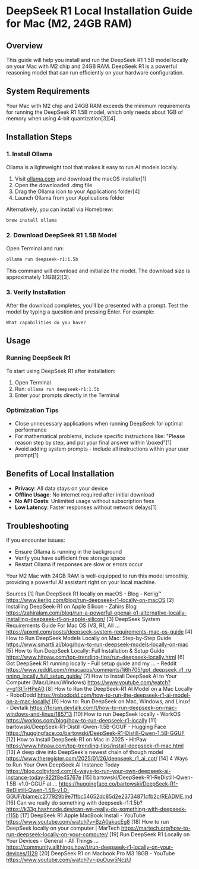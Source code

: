 # DeepSeek R1 Local Installation Guide for Mac (M2, 24GB RAM)

## Overview

This guide will help you install and run the DeepSeek R1 1.5B model locally on your Mac with M2 chip and 24GB RAM. DeepSeek R1 is a powerful reasoning model that can run efficiently on your hardware configuration.

## System Requirements

Your Mac with M2 chip and 24GB RAM exceeds the minimum requirements for running the DeepSeek R1 1.5B model, which only needs about 1GB of memory when using 4-bit quantization[3][4].

## Installation Steps

### 1. Install Ollama

Ollama is a lightweight tool that makes it easy to run AI models locally.

1. Visit [ollama.com](https://ollama.com) and download the macOS installer[1]
2. Open the downloaded .dmg file
3. Drag the Ollama icon to your Applications folder[4]
4. Launch Ollama from your Applications folder

Alternatively, you can install via Homebrew:
```bash
brew install ollama
```

### 2. Download DeepSeek R1 1.5B Model

Open Terminal and run:

```bash
ollama run deepseek-r1:1.5b
```

This command will download and initialize the model. The download size is approximately 1.1GB[2][3].

### 3. Verify Installation

After the download completes, you'll be presented with a prompt. Test the model by typing a question and pressing Enter. For example:

```
What capabilities do you have?
```

## Usage

### Running DeepSeek R1

To start using DeepSeek R1 after installation:

1. Open Terminal
2. Run: `ollama run deepseek-r1:1.5b`
3. Enter your prompts directly in the Terminal

### Optimization Tips

- Close unnecessary applications when running DeepSeek for optimal performance
- For mathematical problems, include specific instructions like: "Please reason step by step, and put your final answer within \boxed"[1]
- Avoid adding system prompts - include all instructions within your user prompt[1]

## Benefits of Local Installation

- **Privacy**: All data stays on your device
- **Offline Usage**: No internet required after initial download
- **No API Costs**: Unlimited usage without subscription fees
- **Low Latency**: Faster responses without network delays[1]

## Troubleshooting

If you encounter issues:
- Ensure Ollama is running in the background
- Verify you have sufficient free storage space
- Restart Ollama if responses are slow or errors occur

Your M2 Mac with 24GB RAM is well-equipped to run this model smoothly, providing a powerful AI assistant right on your local machine.

Sources
[1] Run DeepSeek R1 locally on macOS - Blog - Kerlig™ https://www.kerlig.com/blog/run-deepseek-r1-locally-on-macOS
[2] Installing DeepSeek-R1 on Apple Silicon - Zahirs Blog https://zahiralam.com/blog/run-a-powerful-openai-o1-alternative-locally-installing-deepseek-r1-on-apple-silicon/
[3] DeepSeek System Requirements Guide For Mac OS (V3, R1, All ... https://apxml.com/posts/deepseek-system-requirements-mac-os-guide
[4] How to Run DeepSeek Models Locally on Mac: Step-by-Step Guide https://www.smartli.ai/blog/how-to-run-deepseek-models-locally-on-mac
[5] How to Run DeepSeek Locally: Full Installation & Setup Guide https://www.hitpaw.com/top-trending-tips/run-deepseek-locally.html
[6] Got DeepSeek R1 running locally - Full setup guide and my ... - Reddit https://www.reddit.com/r/macapps/comments/1i6h705/got_deepseek_r1_running_locally_full_setup_guide/
[7] How to Install DeepSeek AI to Your Computer (Mac/Linux/Windows) https://www.youtube.com/watch?v=g13tTrHPeA0
[8] How to Run the DeepSeek-R1 AI Model on a Mac Locally - RoboDodd https://robododd.com/how-to-run-the-deepseek-r1-ai-model-on-a-mac-locally/
[9] How to: Run DeepSeek on Mac, Windows, and Linux! - Devtalk https://forum.devtalk.com/t/how-to-run-deepseek-on-mac-windows-and-linux/185713
[10] How to run DeepSeek locally - WorkOS https://workos.com/blog/how-to-run-deepseek-r1-locally
[11] bartowski/DeepSeek-R1-Distill-Qwen-1.5B-GGUF - Hugging Face https://huggingface.co/bartowski/DeepSeek-R1-Distill-Qwen-1.5B-GGUF
[12] How to Install DeepSeek-R1 on Mac in 2025 - HitPaw https://www.hitpaw.com/top-trending-tips/install-deepseek-r1-mac.html
[13] A deep dive into DeepSeek's newest chain of though model https://www.theregister.com/2025/01/26/deepseek_r1_ai_cot/
[14] 4 Ways to Run Your Own DeepSeek AI Instance Today https://blog.colbyford.com/4-ways-to-run-your-own-deepseek-ai-instance-today-922f8e45767e
[15] bartowski/DeepSeek-R1-ReDistill-Qwen-1.5B-v1.0-GGUF at ... https://huggingface.co/bartowski/DeepSeek-R1-ReDistill-Qwen-1.5B-v1.0-GGUF/blame/c277929b9e7ffbc54652dc85d2e23734871cfb2c/README.md
[16] Can we really do something with deepseek-r1:1.5b? https://k33g.hashnode.dev/can-we-really-do-something-with-deepseek-r115b
[17] DeepSeek R1 Apple MacBook Install - YouTube https://www.youtube.com/watch?v=BzA0akucEg8
[18] How to run DeepSeek locally on your computer | MarTech https://martech.org/how-to-run-deepseek-locally-on-your-computer/
[19] Run DeepSeek R1 Locally on Your Devices - General - All Things ... https://community.allthings.how/t/run-deepseek-r1-locally-on-your-devices/1129
[20] DeepSeek R1 on Macbook Pro M3 18GB - YouTube https://www.youtube.com/watch?v=jpuOuw5NczU
